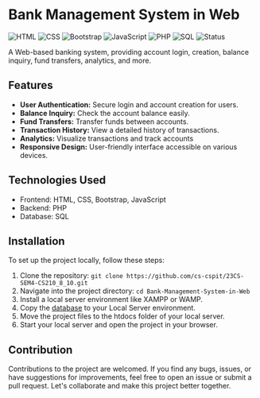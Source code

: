 # Bank Management System in Web
![HTML](https://img.shields.io/badge/HTML-orange.svg)
![CSS](https://img.shields.io/badge/CSS-blue.svg)
![Bootstrap](https://img.shields.io/badge/Bootstrap-563D7C.svg)
![JavaScript](https://img.shields.io/badge/JavaScript-yellow.svg)
![PHP](https://img.shields.io/badge/PHP-purple.svg)
![SQL](https://img.shields.io/badge/SQL-lightgrey.svg)
![Status](https://img.shields.io/badge/Status-Complete-red.svg)

A Web-based banking system, providing account login, creation, balance inquiry, fund transfers, analytics, and more.

## Features

- **User Authentication:** Secure login and account creation for users.
- **Balance Inquiry:** Check the account balance easily.
- **Fund Transfers:** Transfer funds between accounts.
- **Transaction History:** View a detailed history of transactions.
- **Analytics:** Visualize transactions and track accounts
- **Responsive Design:** User-friendly interface accessible on various devices.

## Technologies Used

- Frontend: HTML, CSS, Bootstrap, JavaScript
- Backend: PHP
- Database: SQL

## Installation

To set up the project locally, follow these steps:

1. Clone the repository: `git clone https://github.com/cs-cspit/23CS-SEM4-CS210_8_10.git`
2. Navigate into the project directory: `cd Bank-Management-System-in-Web`
3. Install a local server environment like XAMPP or WAMP.
4. Copy the [database](https://github.com/sawongam/Bank-Management-System-in-Web/blob/main/database/bms.sql) to your Local Server environment.
5. Move the project files to the htdocs folder of your local server.
6. Start your local server and open the project in your browser.
<!--
## Demo

You can visit the [link](http://sawongambnkltd.atspace.cc) to visit the live version of the website. 

You can register a new account or log in using the following credentials:
- Account Number: 200
- Password: a

Once logged in, you can access your account, transfer funds, view your profile, transaction history, and analytics.
-->
<!--## Screenshots:
![Home](https://i.ibb.co/ck6s0ss/bank-management-system-home.jpg)
![Dashboard](https://i.ibb.co/pZJJFVV/bank-management-system-dashboard.jpg)
![Analytics](https://i.ibb.co/HGnX1gX/bank-management-system-analytics.jpg)
-->

## Contribution

Contributions to the project are welcomed.
If you find any bugs, issues, or have suggestions for improvements, feel free to open an issue or submit a pull request. Let's collaborate and make this project better together.
<!--
## Author

This project was created by [sawongam](https://github.com/sawongam)
-->
